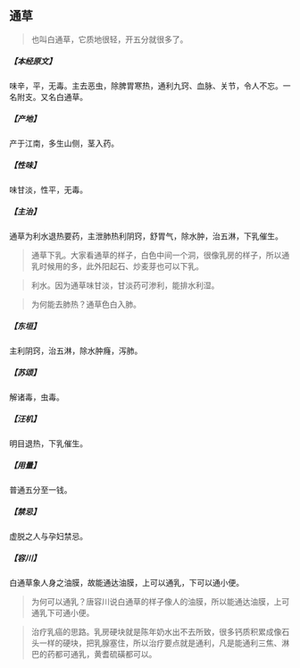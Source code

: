 ## 通草

> 也叫白通草，它质地很轻，开五分就很多了。

##### 【本经原文】
味辛，平，无毒。主去恶虫，除脾胃寒热，通利九窍、血脉、关节，令人不忘。一名附支。又名白通草。
##### 【产地】
产于江南，多生山侧，茎入药。
##### 【性味】
味甘淡，性平，无毒。
##### 【主治】
通草为利水退热要药，主泄肺热利阴窍，舒胃气，除水肿，治五淋，下乳催生。

> 通草下乳。大家看通草的样子，白色中间一个洞，很像乳房的样子，所以通乳时候用的多，此外阳起石、炒麦芽也可以下乳。

> 利水‍‍。因为通草味甘淡，甘淡药可渗利，能排水利湿。

> 为何能去肺热？通草色白入肺。

##### 【东垣】
主利阴窍，治五淋，除水肿癃，泻肺。
##### 【苏颂】
解诸毒，虫毒。
##### 【汪机】
明目退热，下乳催生。
##### 【用量】
普通五分至一钱。
##### 【禁忌】
虚脱之人与孕妇禁忌。
##### 【容川】
白通草象人身之油膜，故能通达油膜，上可以通乳，下可以通小便。

> 为何可以通乳？唐容川说白通草的样子像人的油膜，所以能通达油膜，上可通乳下可通小便。

> 治疗乳癌的思路。乳房硬块就是陈年奶水出不去所致，很多钙质积累成像石头一样的硬块，把乳腺塞住，所以治疗要点就是通利，凡是能通利三焦、淋巴的药都可通乳，黄耆硫磺都可以。